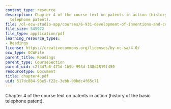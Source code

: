 ```yaml
---
content_type: resource
description: Chapter 4 of the course text on patents in action (history of the basic
  telephone patent).
file: /ol-ocw-studio-app/courses/6-931-development-of-inventions-and-creative-ideas-spring-2008/517dc88493e5f22c3ebb00bdc4f65c71_chapter4.pdf
file_size: 545972
file_type: application/pdf
learning_resource_types:
- Readings
license: https://creativecommons.org/licenses/by-nc-sa/4.0/
ocw_type: OCWFile
parent_title: Readings
parent_type: CourseSection
parent_uid: c2f447a0-471d-1b9b-993d-138d2819f450
resourcetype: Document
title: chapter4.pdf
uid: 517dc884-93e5-f22c-3ebb-00bdc4f65c71
---
```

Chapter 4 of the course text on patents in action (history of the basic telephone patent).